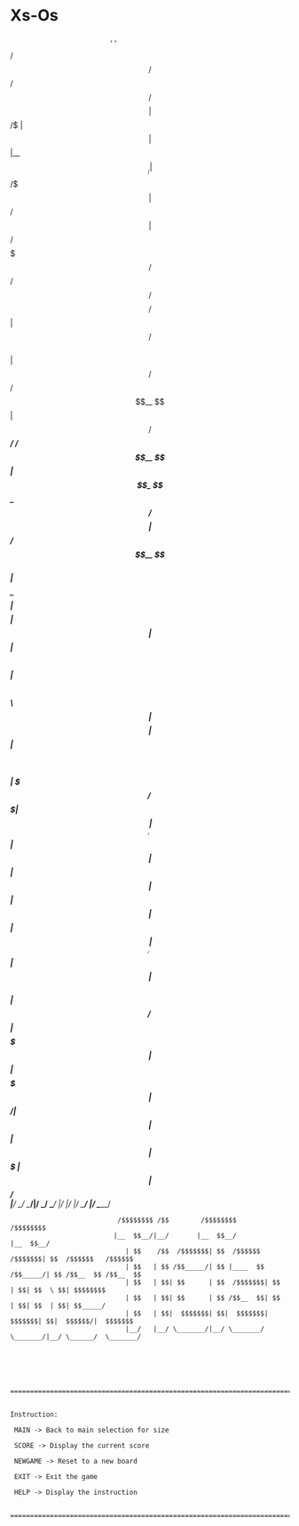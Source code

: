 # Xs-Os
                                                                                                     
                             ,,                                                                      

 /$$      /$$           /$$                                                   /$$$$$$$$               
| $$  /$ | $$          | $$                                                  |__  $$__/               
| $$ /$$$| $$  /$$$$$$ | $$  /$$$$$$$  /$$$$$$  /$$$$$$/$$$$   /$$$$$$          | $$  /$$$$$$         
| $$/$$ $$ $$ /$$__  $$| $$ /$$_____/ /$$__  $$| $$_  $$_  $$ /$$__  $$         | $$ /$$__  $$        
| $$$$_  $$$$| $$$$$$$$| $$| $$      | $$  \ $$| $$ \ $$ \ $$| $$$$$$$$         | $$| $$  \ $$        
| $$$/ \  $$$| $$_____/| $$| $$      | $$  | $$| $$ | $$ | $$| $$_____/         | $$| $$  | $$        
| $$/   \  $$|  $$$$$$$| $$|  $$$$$$$|  $$$$$$/| $$ | $$ | $$|  $$$$$$$         | $$|  $$$$$$/        
|__/     \__/ \_______/|__/ \_______/ \______/ |__/ |__/ |__/ \_______/         |__/ \______/         
                                                                                                      
                                                                                                      
                                                                                                      
                               /$$$$$$$$ /$$        /$$$$$$$$               /$$$$$$$$                 
                              |__  $$__/|__/       |__  $$__/              |__  $$__/                 
                                 | $$    /$$  /$$$$$$$| $$  /$$$$$$   /$$$$$$$| $$  /$$$$$$   /$$$$$$ 
                                 | $$   | $$ /$$_____/| $$ |____  $$ /$$_____/| $$ /$$__  $$ /$$__  $$
                                 | $$   | $$| $$      | $$  /$$$$$$$| $$      | $$| $$  \ $$| $$$$$$$$
                                 | $$   | $$| $$      | $$ /$$__  $$| $$      | $$| $$  | $$| $$_____/
                                 | $$   | $$|  $$$$$$$| $$|  $$$$$$$|  $$$$$$$| $$|  $$$$$$/|  $$$$$$$
                                 |__/   |__/ \_______/|__/ \_______/ \_______/|__/ \______/  \_______/
                                                                                                      
                                                                                                      
                                                                                                      

    
     ============================================================================================
     

    Instruction:
     
     MAIN -> Back to main selection for size
     
     SCORE -> Display the current score
     
     NEWGAME -> Reset to a new board
     
     EXIT -> Exit the game
     
     HELP -> Display the instruction
     
     ============================================================================================
